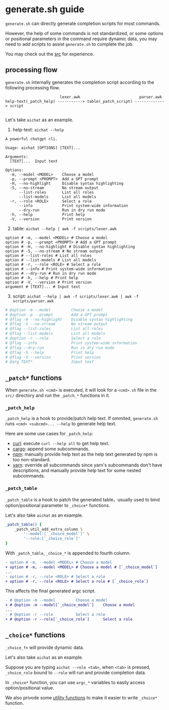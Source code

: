 # generate.sh guide

`generate.sh` can directly generate completion scripts for most commands.

However, the help of some commands is not standardized, or some options or positional parameters in the command require dynamic data, you may need to add scripts to assist `generate.sh` to complete the job.

You may check out the [src](https://github.com/sigoden/argc-completions/tree/main/src) for experience.

## processing flow

`generate.sh` internally generates the completion script according to the following processing flow.

```
                        lexer.awk                          parser.awk
help-text(_patch_help) -----------> table(_patch_script) -------------> script
              
```

Let's take `aichat` as an example.

1. help-text: `aichat --help`

```
A powerful chatgpt cli.

Usage: aichat [OPTIONS] [TEXT]...

Arguments:
  [TEXT]...  Input text

Options:
  -m, --model <MODEL>    Choose a model
  -p, --prompt <PROMPT>  Add a GPT prompt
  -H, --no-highlight     Disable syntax highlighting
  -S, --no-stream        No stream output
      --list-roles       List all roles
      --list-models      List all models
  -r, --role <ROLE>      Select a role
      --info             Print system-wide information
      --dry-run          Run in dry run mode
  -h, --help             Print help
  -V, --version          Print version
```

2. table: `aichat --help | awk -f scripts/lexer.awk`

```
option # -m, --model <MODEL> # Choose a model
option # -p, --prompt <PROMPT> # Add a GPT prompt
option # -H, --no-highlight # Disable syntax highlighting
option # -S, --no-stream # No stream output
option # --list-roles # List all roles
option # --list-models # List all models
option # -r, --role <ROLE> # Select a role
option # --info # Print system-wide information
option # --dry-run # Run in dry run mode
option # -h, --help # Print help
option # -V, --version # Print version
argument # [TEXT]... # Input text
```

3. script: `aichat --help | awk -f scripts/lexer.awk | awk -f scripts/parser.awk`

```sh
# @option -m --model         Choose a model
# @option -p --prompt        Add a GPT prompt
# @flag -H --no-highlight    Disable syntax highlighting
# @flag -S --no-stream       No stream output
# @flag --list-roles         List all roles
# @flag --list-models        List all models
# @option -r --role          Select a role
# @flag --info               Print system-wide information
# @flag --dry-run            Run in dry run mode
# @flag -h --help            Print help
# @flag -V --version         Print version
# @arg TEXT*                 Input text
```

## `_patch*` functions 

When `generate.sh <cmd>` is executed, it will look for a `<cmd>.sh` file in the `src/` directory and run the `_patch_*` functions in it.

### `_patch_help`

`_patch_help` is a hook to provide/patch help text. If ommited, `generate.sh` runs `<cmd> <subcmd>... --help` to generate help text.

Here are some use cases for `_patch_help`:

- [curl](https://github.com/sigoden/argc-completions/blob/main/src/curl.sh): execute `curl --help all` to get help text.
- [cargo](https://github.com/sigoden/argc-completions/blob/main/src/cargo.sh): append some subcommands.
- [npm](https://github.com/sigoden/argc-completions/blob/main/src/npm.sh): manually provide help text as the help text generated by npm is too non-standard.
- [yarn](https://github.com/sigoden/argc-completions/blob/main/src/yarn.sh): override all subcommands since yarn's subcommands don't have descriptions, and manually provide help text for some nested subcommands.

### `_patch_table`

`_patch_table` is a hook to patch the generated table，usually used to bind option/positional parameter to `_choice*` functions.

Let's also take `aichat` as an example.

```sh
_patch_table() {
    _patch_util_add_extra_column \
        '--model:[`_choice_model`]' \
        '--role:[`_choice_role`]'
}
```

With `_patch_table`, `_choice_*` is appended to fourth column.

```diff
- option # -m, --model <MODEL> # Choose a model
+ option # -m, --model <MODEL> # Choose a model # [`_choice_model`]
...
- option # -r, --role <ROLE> # Select a role
+ option # -r, --role <ROLE> # Select a role # [`_choice_role`]
```

This affects the final generated argc script.

```diff
- # @option -m --model         Choose a model
+ # @option -m --model[`_choice_model`]    Choose a model
...
- # @option -r --role          Select a role
+ # @option -r --role[`_choice_role`]      Select a role
```

## `_choice*` functions

`_choice_fn` will provide dynamic data.

Let's also take `aichat` as an example.

Suppose you are typing `aichat --role <tab>`, when `<tab>` is pressed, `_choice_role` bound to `--role` will run and provide completion data.

In `_choice*` function, you can use `argc_*` variables to easily access option/positional value.

We also privode some [utility functions](https://github.com/sigoden/argc-completions/blob/main/utils/_argc_utils/) to make it easier to write `_choice*` function.
